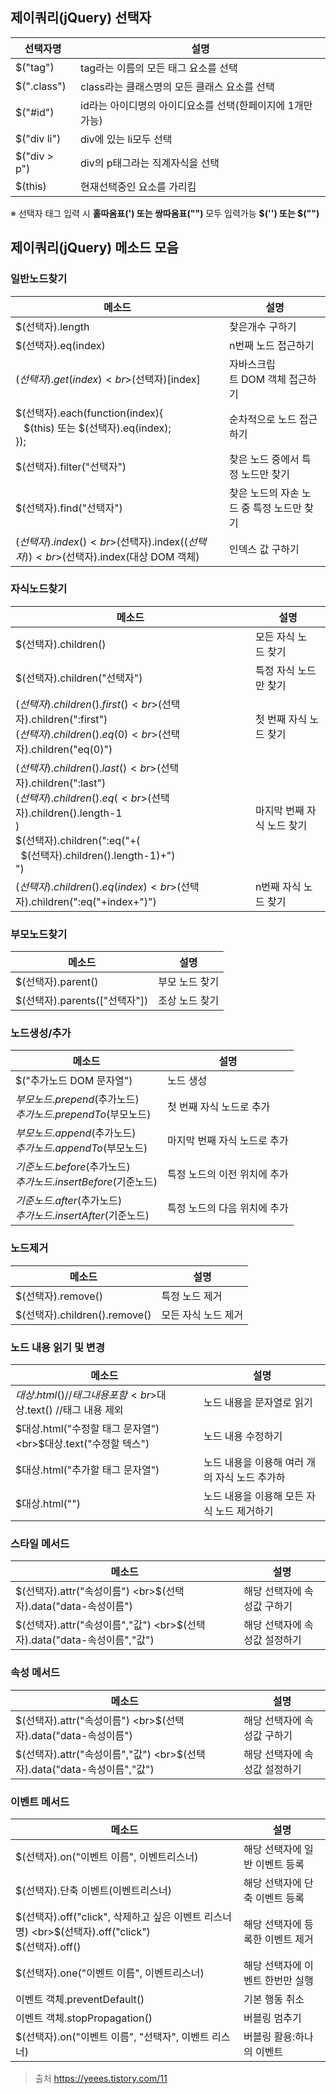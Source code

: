 
## 제이쿼리(jQuery) 선택자

| 선택자명         | 설명                                 |
| ------------ | ---------------------------------- |
| $("tag")     | tag라는 이름의 모든 태그 요소를 선택             |
| $(".class")  | class라는 클래스명의 모든 클래스 요소를 선택        |
| $("#id")     | id라는 아이디명의 아이디요소를 선택(한페이지에 1개만 가능) |
| $("div li")  | div에 있는 li모두 선택                    |
| $("div > p") | div의 p태그라는 직계자식을 선택                |
| $(this)      | 현재선택중인 요소를 가리킴                     |

※ 선택자 태그 입력 시 **홑따옴표(') 또는 쌍따옴표("")** 모두 입력가능 **$('') 또는 $("")**

## 제이쿼리(jQuery) 메소드 모음
### 일반노드찾기
| 메소드                                                                        | 설명                       |
| -------------------------------------------------------------------------- | ------------------------ |
| $(선택자).length                                                              | 찾은개수 구하기                 |
| $(선택자).eq(index)                                                           | n번째 노드 접근하기              |
| $(선택자).get(index)  <br>$(선택자)[index]                                       | 자바스크립트 DOM 객체 접근하기       |
| $(선택자).each(function(index){  <br>   $(this) 또는 $(선택자).eq(index);  <br>}); | 순차적으로 노드 접근하기            |
| $(선택자).filter("선택자")                                                       | 찾은 노드 중에서 특정 노드만 찾기      |
| $(선택자).find("선택자")                                                         | 찾은 노드의 자손 노드 중 특정 노드만 찾기 |
| $(선택자).index()  <br>$(선택자).index($(선택자))  <br>$(선택자).index(대상 DOM 객체)      | 인덱스 값 구하기                |

### 자식노드찾기
| 메소드                                                                                                                                                                                                         | 설명              |
| ----------------------------------------------------------------------------------------------------------------------------------------------------------------------------------------------------------- | --------------- |
| $(선택자).children()                                                                                                                                                                                           | 모든 자식 노드 찾기     |
| $(선택자).children("선택자")                                                                                                                                                                                      | 특정 자식 노드만 찾기    |
| $(선택자).children().first()  <br>$(선택자).children(":first")  <br>$(선택자).children().eq(0)  <br>$(선택자).children("eq(0)")                                                                                         | 첫 번째 자식 노드 찾기   |
| $(선택자).children().last()  <br>$(선택자).children(":last")  <br>$(선택자).children().eq(  <br>       $(선택자).children().length-1  <br>)  <br>$(선택자).children(":eq("+(  <br>  $(선택자).children().length-1)+")  <br>") | 마지막 번째 자식 노드 찾기 |
| $(선택자).children().eq(index)  <br>$(선택자).children(":eq("+index+")")                                                                                                                                          | n번째 자식 노드 찾기    |
### 부모노드찾기
| 메소드                     | 설명       |
| ----------------------- | -------- |
| $(선택자).parent()         | 부모 노드 찾기 |
| $(선택자).parents(["선택자"]) | 조상 노드 찾기 |
### 노드생성/추가
| 메소드                                                | 설명               |
| -------------------------------------------------- | ---------------- |
| $("추가노드 DOM 문자열")                                  | 노드 생성            |
| $부모노드.prepend($추가노드)  <br>$추가노드.prependTo($부모노드)   | 첫 번째 자식 노드로 추가   |
| $부모노드.append($추가노드)  <br>$추가노드.appendTo($부모노드)     | 마지막 번째 자식 노드로 추가 |
| $기준노드.before($추가노드)  <br>$추가노드.insertBefore($기준노드) | 특정 노드의 이전 위치에 추가 |
| $기준노드.after($추가노드)  <br>$추가노드.insertAfter($기준노드)   | 특정 노드의 다음 위치에 추가 |
### 노드제거
| 메소드                        | 설명          |
| -------------------------- | ----------- |
| $(선택자).remove()            | 특정 노드 제거    |
| $(선택자).children().remove() | 모든 자식 노드 제거 |
### 노드 내용 읽기 및 변경
| 메소드                                              | 설명                         |
| ------------------------------------------------ | -------------------------- |
| $대상.html() //태그 내용 포함  <br>$대상.text() //태그 내용 제외 | 노드 내용을 문자열로 읽기             |
| $대상.html("수정할 태그 문자열")  <br>$대상.text("수정할 텍스")   | 노드 내용 수정하기                 |
| $대상.html("추가할 태그 문자열")                           | 노드 내용을 이용해 여러 개의 자식 노드 추가하 |
| $대상.html("")                                     | 노드 내용을 이용해 모든 자식 노드 제거하기   |

### 스타일 메서드
| 메소드                                                       | 설명               |
| --------------------------------------------------------- | ---------------- |
| $(선택자).attr("속성이름")  <br>$(선택자).data("data-속성이름")         | 해당 선택자에 속성값 구하기  |
| $(선택자).attr("속성이름","값")  <br>$(선택자).data("data-속성이름","값") | 해당 선택자에 속성값 설정하기 |
### 속성 메서드
| 메소드                                                       | 설명               |
| --------------------------------------------------------- | ---------------- |
| $(선택자).attr("속성이름")  <br>$(선택자).data("data-속성이름")         | 해당 선택자에 속성값 구하기  |
| $(선택자).attr("속성이름","값")  <br>$(선택자).data("data-속성이름","값") | 해당 선택자에 속성값 설정하기 |
### 이벤트 메서드
| 메소드                                                                               | 설명                 |
| --------------------------------------------------------------------------------- | ------------------ |
| $(선택자).on("이벤트 이름", 이벤트리스너)                                                       | 해당 선택자에 일반 이벤트 등록  |
| $(선택자).단축 이벤트(이벤트리스너)                                                             | 해당 선택자에 단축 이벤트 등록  |
| $(선택자).off("click", 삭제하고 싶은 이벤트 리스너 명)  <br>$(선택자).off("click")  <br>$(선택자).off() | 해당 선택자에 등록한 이벤트 제거 |
| $(선택자).one("이벤트 이름", 이벤트리스너)                                                      | 해당 선택자에 이벤트 한번만 실행 |
| 이벤트 객체.preventDefault()                                                           | 기본 행동 취소           |
| 이벤트 객체.stopPropagation()                                                          | 버블링 멈추기            |
| $(선택자).on("이벤트 이름", "선택자", 이벤트 리스너)                                               | 버블링 활용:하나의 이벤트     |

> 출처
> https://yeees.tistory.com/11